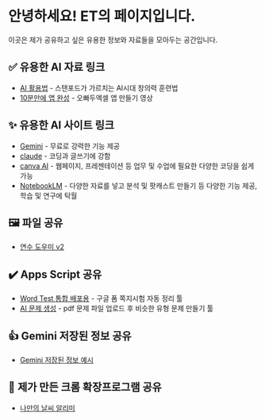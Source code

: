 # 안녕하세요! ET의 페이지입니다.

이곳은 제가 공유하고 싶은 유용한 정보와 자료들을 모아두는 공간입니다.

## ✅ 유용한 AI 자료 링크

* [AI 활용법](https://www.youtube.com/watch?v=rSS5yM74zeo) - 스탠포드가 가르치는 AI시대 창의력 훈련법
* [10분만에 앱 완성](https://www.youtube.com/watch?v=vCMYu2T5B4c&list=PL99jFyvC3Hgs5lzfUUGjHmkJBpktlMxVy&index=5) - 오빠두엑셀 앱 만들기 영상

## ✨ 유용한 AI 사이트 링크
* [Gemini](https://gemini.google.com/app?hl=ko) - 무료로 강력한 기능 제공
* [claude](https://claude.ai/new) - 코딩과 글쓰기에 강함
* [canva AI](https://www.canva.com/ai) - 웹페이지, 프레젠테이션 등 업무 및 수업에 필요한 다양한 코딩을 쉽게 가능
* [NotebookLM](https://notebooklm.google/) - 다양한 자료를 넣고 분석 및 팟캐스트 만들기 등 다양한 기능 제공, 학습 및 연구에 탁월


## 🖼️ 파일 공유

* [연수 도우미 v2](https://drive.google.com/uc?export=download&id=1XgNlCAJIc3_v3NxFut1KoYy6Mhf3_1mO)

## ✔️ Apps Script 공유
* [Word Test 통합 배포용](https://docs.google.com/spreadsheets/d/1lryop7VP9AFLVoTQ4HuS0iDmQpBMVkZyYUTC-MrDsaY/copy?usp=sharing) - 구글 폼 쪽지시험 자동 정리 툴
* [AI 문제 생성](https://script.google.com/macros/s/AKfycbzeTfjtZm-o2gR9skZtgy0T6NXfxTKIi0cIjtxTh9FVjCVaXqiKy3yIjefjOgX_LA1NMA/exec) - pdf 문제 파일 업로드 후 비슷한 유형 문제 만들기 툴


## 👍 Gemini 저장된 정보 공유
* [Gemini 저장된 정보 예시](https://docs.google.com/document/d/1TcpwJjVfzuDC3_ok_bExmk6HwXzuDdsr1bQnrsgwC5g/edit?usp=sharing)

## 🌈 제가 만든 크롬 확장프로그램 공유
* [나만의 날씨 알리미](https://chromewebstore.google.com/detail/bogpomaldlgcfpkjlfckgglicbgdcaof?utm_source=item-share-cb)
